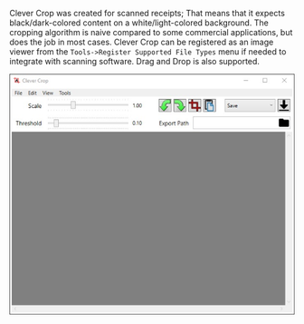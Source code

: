 Clever Crop was created for scanned receipts; That means that it expects black/dark-colored content on a white/light-colored background. The cropping algorithm is naive compared to some commercial applications, but does the job in most cases. Clever Crop can be registered as an image viewer from the `Tools->Register Supported File Types` menu if needed to integrate with scanning software. Drag and Drop is also supported.

![demo](assets/screenshot.jpg)

